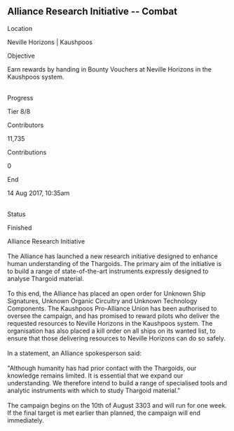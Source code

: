 ## Alliance Research Initiative -- Combat

Location

Neville Horizons \| Kaushpoos

Objective

Earn rewards by handing in Bounty Vouchers at Neville Horizons in the
Kaushpoos system.

\
Progress

Tier 8/8

Contributors

11,735

Contributions

0

End

14 Aug 2017, 10:35am

\
Status

Finished

Alliance Research Initiative\
\
The Alliance has launched a new research initiative designed to enhance
human understanding of the Thargoids. The primary aim of the initiative
is to build a range of state-of-the-art instruments expressly designed
to analyse Thargoid material.\
\
To this end, the Alliance has placed an open order for Unknown Ship
Signatures, Unknown Organic Circuitry and Unknown Technology Components.
The Kaushpoos Pro-Alliance Union has been authorised to oversee the
campaign, and has promised to reward pilots who deliver the requested
resources to Neville Horizons in the Kaushpoos system. The organisation
has also placed a kill order on all ships on its wanted list, to ensure
that those delivering resources to Neville Horizons can do so safely.\
\
In a statement, an Alliance spokesperson said:\
\
\"Although humanity has had prior contact with the Thargoids, our
knowledge remains limited. It is essential that we expand our
understanding. We therefore intend to build a range of specialised tools
and analytic instruments with which to study Thargoid material.\"\
\
The campaign begins on the 10th of August 3303 and will run for one
week. If the final target is met earlier than planned, the campaign will
end immediately.
